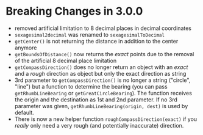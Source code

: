 # Breaking Changes in 3.0.0

-   removed artificial limitation to 8 decimal places in decimal coordinates
-   `sexagesimal2decimal` was renamed to `sexagesimalToDecimal`
-   `getCenter()` is not returning the distance in addition to the center anymore
-   `getBoundsOfDistance()` now returns the _exact_ points due to the removal of the artificial 8 decimal place limitation
-   `getCompassDirection()` does no longer return an object with an _exact_ and a _rough_ direction as object but only the exact direction as string
-   3rd parameter to `getCompassDirection()` is no longer a string ("circle", "line") but a function to determine the bearing (you can pass `getRhumbLineBearing` or `getGreatCircleBearing`). The function receives the origin and the destination as 1st and 2nd parameter. If no 3rd parameter was given, `getRhumbLineBearing(origin, dest)` is used by default.
-   There is now a new helper function `roughCompassDirection(exact)` if you _really_ only need a very rough (and potentially inaccurate) direction.
